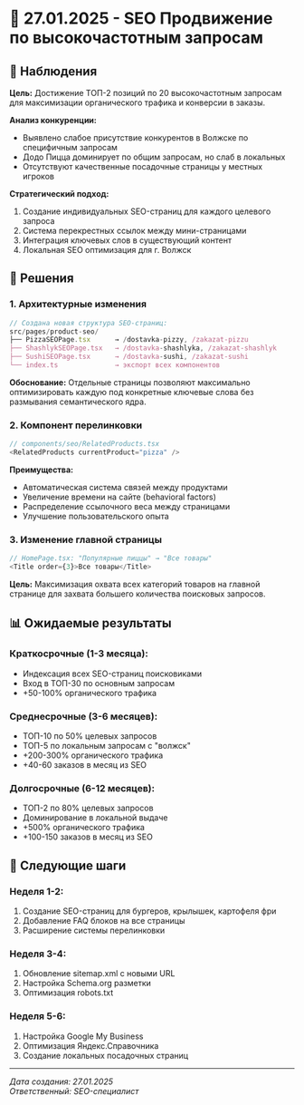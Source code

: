 # 📅 27.01.2025 - SEO Продвижение по высокочастотным запросам

## 🎯 Наблюдения

**Цель:** Достижение ТОП-2 позиций по 20 высокочастотным запросам для максимизации органического трафика и конверсии в заказы.

**Анализ конкуренции:**
- Выявлено слабое присутствие конкурентов в Волжске по специфичным запросам
- Додо Пицца доминирует по общим запросам, но слаб в локальных
- Отсутствуют качественные посадочные страницы у местных игроков

**Стратегический подход:**
1. Создание индивидуальных SEO-страниц для каждого целевого запроса
2. Система перекрестных ссылок между мини-страницами
3. Интеграция ключевых слов в существующий контент
4. Локальная SEO оптимизация для г. Волжск

## 🔧 Решения

### 1. Архитектурные изменения
```typescript
// Создана новая структура SEO-страниц:
src/pages/product-seo/
├── PizzaSEOPage.tsx      → /dostavka-pizzy, /zakazat-pizzu
├── ShashlykSEOPage.tsx   → /dostavka-shashlyka, /zakazat-shashlyk  
├── SushiSEOPage.tsx      → /dostavka-sushi, /zakazat-sushi
└── index.ts              → экспорт всех компонентов
```

**Обоснование:** Отдельные страницы позволяют максимально оптимизировать каждую под конкретные ключевые слова без размывания семантического ядра.

### 2. Компонент перелинковки
```typescript
// components/seo/RelatedProducts.tsx
<RelatedProducts currentProduct="pizza" />
```

**Преимущества:**
- Автоматическая система связей между продуктами
- Увеличение времени на сайте (behavioral factors)
- Распределение ссылочного веса между страницами
- Улучшение пользовательского опыта

### 3. Изменение главной страницы
```typescript
// HomePage.tsx: "Популярные пиццы" → "Все товары"
<Title order={3}>Все товары</Title>
```

**Цель:** Максимизация охвата всех категорий товаров на главной странице для захвата большего количества поисковых запросов.

## 📊 Ожидаемые результаты

### Краткосрочные (1-3 месяца):
- Индексация всех SEO-страниц поисковиками
- Вход в ТОП-30 по основным запросам
- +50-100% органического трафика

### Среднесрочные (3-6 месяцев):
- ТОП-10 по 50% целевых запросов
- ТОП-5 по локальным запросам с "волжск"
- +200-300% органического трафика
- +40-60 заказов в месяц из SEO

### Долгосрочные (6-12 месяцев):
- ТОП-2 по 80% целевых запросов
- Доминирование в локальной выдаче
- +500% органического трафика
- +100-150 заказов в месяц из SEO

## 🎯 Следующие шаги

### Неделя 1-2:
1. Создание SEO-страниц для бургеров, крылышек, картофеля фри
2. Добавление FAQ блоков на все страницы
3. Расширение системы перелинковки

### Неделя 3-4:
1. Обновление sitemap.xml с новыми URL
2. Настройка Schema.org разметки
3. Оптимизация robots.txt

### Неделя 5-6:
1. Настройка Google My Business
2. Оптимизация Яндекс.Справочника  
3. Создание локальных посадочных страниц

---

*Дата создания: 27.01.2025*  
*Ответственный: SEO-специалист*
